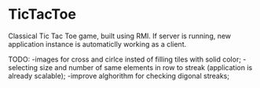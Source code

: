 # TicTacToe

Classical Tic Tac Toe game, built using RMI. 
If server is running, new application instance is automaticlly working as a client.

TODO:
-images for cross and cirlce insted of filling tiles with solid color;
-selecting size and number of same elements in row to streak (application is already scalable);
-improve alghorithm for checking digonal streaks;

